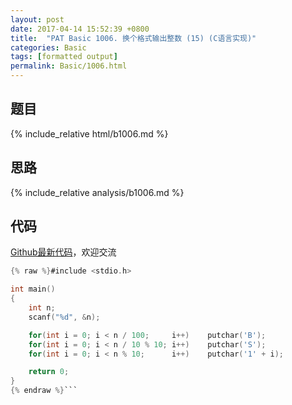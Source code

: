 ```yaml
---
layout: post
date: 2017-04-14 15:52:39 +0800
title:  "PAT Basic 1006. 换个格式输出整数 (15) (C语言实现)"
categories: Basic
tags: [formatted output]
permalink: Basic/1006.html
---
```


## 题目

{% include_relative html/b1006.md %}

## 思路

{% include_relative analysis/b1006.md %}

## 代码

[Github最新代码](https://github.com/OliverLew/PAT/blob/master/PATBasic/1006.c)，欢迎交流

```c
{% raw %}#include <stdio.h>

int main()
{
    int n;
    scanf("%d", &n);

    for(int i = 0; i < n / 100;     i++)    putchar('B');
    for(int i = 0; i < n / 10 % 10; i++)    putchar('S');
    for(int i = 0; i < n % 10;      i++)    putchar('1' + i);

    return 0;
}
{% endraw %}```